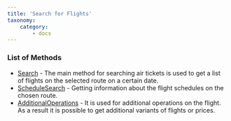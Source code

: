 ```yaml
---
title: 'Search for Flights'
taxonomy:
    category:
        - docs
---
```


### List of Methods

- [Search](/avia/request/search) - The main method for searching air tickets is used to get a list of flights on the selected route on a certain date.
- [ScheduleSearch](/avia/request/schedulesearch) - Getting information about the flight schedules on the chosen route.
- [AdditionalOperations](/avia/request/additionaloperations) - It is used for additional operations on the flight. As a result it is possible to get additional variants of flights or prices.